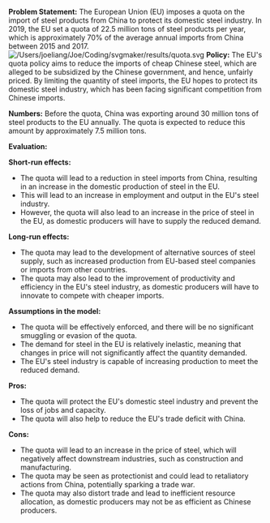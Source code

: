 **Problem Statement:**
The European Union (EU) imposes a quota on the import of steel products from China to protect its domestic steel industry. In 2019, the EU set a quota of 22.5 million tons of steel products per year, which is approximately 70% of the average annual imports from China between 2015 and 2017.
![/Users/joeliang/Joe/Coding/svgmaker/results/quota.svg](app://c4822b2bcaa858b49135ff475980f7133abe/Users/joeliang/Joe/Coding/svgmaker/results/quota.svg)
**Policy:**
The EU's quota policy aims to reduce the imports of cheap Chinese steel, which are alleged to be subsidized by the Chinese government, and hence, unfairly priced. By limiting the quantity of steel imports, the EU hopes to protect its domestic steel industry, which has been facing significant competition from Chinese imports.

**Numbers:**
Before the quota, China was exporting around 30 million tons of steel products to the EU annually. The quota is expected to reduce this amount by approximately 7.5 million tons.

**Evaluation:**

**Short-run effects:**

* The quota will lead to a reduction in steel imports from China, resulting in an increase in the domestic production of steel in the EU.
* This will lead to an increase in employment and output in the EU's steel industry.
* However, the quota will also lead to an increase in the price of steel in the EU, as domestic producers will have to supply the reduced demand.

**Long-run effects:**

* The quota may lead to the development of alternative sources of steel supply, such as increased production from EU-based steel companies or imports from other countries.
* The quota may also lead to the improvement of productivity and efficiency in the EU's steel industry, as domestic producers will have to innovate to compete with cheaper imports.

**Assumptions in the model:**

* The quota will be effectively enforced, and there will be no significant smuggling or evasion of the quota.
* The demand for steel in the EU is relatively inelastic, meaning that changes in price will not significantly affect the quantity demanded.
* The EU's steel industry is capable of increasing production to meet the reduced demand.

**Pros:**

* The quota will protect the EU's domestic steel industry and prevent the loss of jobs and capacity.
* The quota will also help to reduce the EU's trade deficit with China.

**Cons:**

* The quota will lead to an increase in the price of steel, which will negatively affect downstream industries, such as construction and manufacturing.
* The quota may be seen as protectionist and could lead to retaliatory actions from China, potentially sparking a trade war.
* The quota may also distort trade and lead to inefficient resource allocation, as domestic producers may not be as efficient as Chinese producers.